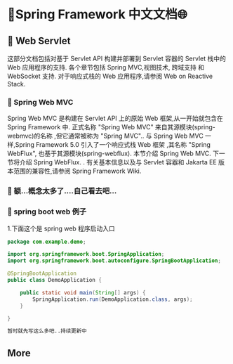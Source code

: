 ﻿---
outline: deep
---

# 🚀Spring Framework 中文文档🌐 

## 📝  Web Servlet

这部分文档包括对基于 Servlet API 构建并部署到 Servlet 容器的 Servlet 栈中的
Web 应用程序的支持. 各个章节包括 Spring MVC,视图技术, 跨域支持 和 WebSocket 支持.
对于响应式栈的 Web 应用程序,请参阅 Web on Reactive Stack.

### 📝  Spring Web MVC

Spring Web MVC 是构建在 Servlet API 上的原始 Web 框架,从一开始就包含在 Spring
Framework 中. 正式名称 "Spring Web MVC" 来自其源模块(spring-webmvc)的名称
,但它通常被称为 "Spring MVC"..
与 Spring Web MVC 一样,Spring Framework 5.0 引入了一个响应式栈 Web 框架
,其名称 "Spring WebFlux", 也基于其源模块(spring-webflux). 本节介绍 Spring
Web MVC. 下一节将介绍 Spring WebFlux. .
有关基本信息以及与 Servlet 容器和 Jakarta EE 版本范围的兼容性,请参阅 Spring
Framework Wiki.

### 📝  额...概念太多了....自己看去吧...

### 📝  spring boot web 例子

1.下面这个是 spring web 程序启动入口

```java
package com.example.demo;

import org.springframework.boot.SpringApplication;
import org.springframework.boot.autoconfigure.SpringBootApplication;

@SpringBootApplication
public class DemoApplication {

    public static void main(String[] args) {
        SpringApplication.run(DemoApplication.class, args);
    }

}
```
```md
暂时就先写这么多吧..持续更新中
```
## More
